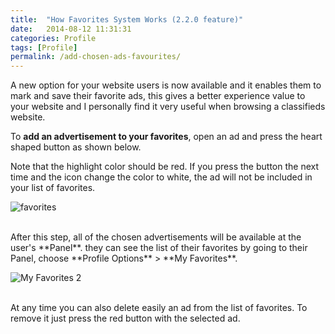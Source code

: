 ```yaml
---
title:  "How Favorites System Works (2.2.0 feature)"
date:   2014-08-12 11:31:31
categories: Profile
tags: [Profile]
permalink: /add-chosen-ads-favourites/
---
```

A new option for your website users is now available and it enables them to mark and save their favorite ads, this gives a better experience value to your website and I personally find it very useful when browsing a classifieds website.

To **add an advertisement to your favorites**, open an ad and press the heart shaped button as shown below.

Note that the highlight color should be red. If you press the button the next time and the icon change the color to white, the ad will not be included in your list of favorites.

![favorites](//open-classifieds.com/wp-content/uploads/2014/08/favourites.png)

<br>
After this step, all of the chosen advertisements will be available at the user's **Panel**. they can see the list of their favorites by going to their Panel, choose **Profile Options** > **My Favorites**.

![My Favorites 2](//open-classifieds.com/wp-content/uploads/2014/08/My-Favorites-2.png)

<br>
At any time you can also delete easily an ad from the list of favorites. To remove it just press the red button with the selected ad.

